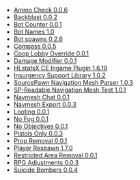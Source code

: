 
 * <a href='#ammo-check-version-006'>Ammo Check 0.0.6</a>
 * <a href='#backblast-version-002'>Backblast 0.0.2</a>
 * <a href='#bot-counter-version-001'>Bot Counter 0.0.1</a>
 * <a href='#bot-names-version-10'>Bot Names 1.0</a>
 * <a href='#bot-spawns-version-026'>Bot spawns 0.2.6</a>
 * <a href='#compass-version-005'>Compass 0.0.5</a>
 * <a href='#coop-lobby-override-version-001'>Coop Lobby Override 0.0.1</a>
 * <a href='#damage-modifier-version-001'>Damage Modifier 0.0.1</a>
 * <a href='#hlstatsx-ce-ingame-plugin-version-1619'>HLstatsX CE Ingame Plugin 1.6.19</a>
 * <a href='#insurgency-support-library-version-102'>Insurgency Support Library 1.0.2</a>
 * <a href='#sourcepawn-navigation-mesh-parser-version-103'>SourcePawn Navigation Mesh Parser 1.0.3</a>
 * <a href='#sp-readable-navigation-mesh-test-version-101'>SP-Readable Navigation Mesh Test 1.0.1</a>
 * <a href='#navmesh-chat-version-001'>Navmesh Chat 0.0.1</a>
 * <a href='#navmesh-export-version-003'>Navmesh Export 0.0.3</a>
 * <a href='#looting-version-001'>Looting 0.0.1</a>
 * <a href='#no-fog-version-001'>No Fog 0.0.1</a>
 * <a href='#no-objectives-version-001'>No Objectives 0.0.1</a>
 * <a href='#pistols-only-version-003'>Pistols Only 0.0.3</a>
 * <a href='#prop-removal-version-001'>Prop Removal 0.0.1</a>
 * <a href='#player-respawn-version-170'>Player Respawn 1.7.0</a>
 * <a href='#restricted-area-removal-version-001'>Restricted Area Removal 0.0.1</a>
 * <a href='#rpg-adjustments-version-003'>RPG Adjustments 0.0.3</a>
 * <a href='#suicide-bombers-version-004'>Suicide Bombers 0.0.4</a>
